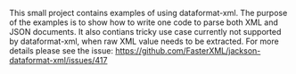 This small project contains examples of using dataformat-xml. The purpose of the examples is to show how to write one code to parse both XML and JSON documents.
It also contians tricky use case currently not supported by dataformat-xml, when raw XML value needs to be extracted. For more details please see the issue: https://github.com/FasterXML/jackson-dataformat-xml/issues/417
